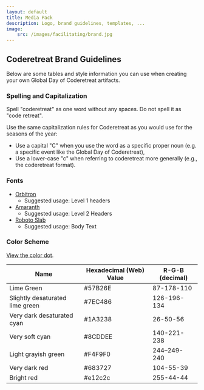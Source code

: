 ```yaml
---
layout: default
title: Media Pack
description: Logo, brand guidelines, templates, ...
image:
    src: /images/facilitating/brand.jpg
---
```


## Coderetreat Brand Guidelines

Below are some tables and style information you can use when creating your own Global Day of Coderetreat artifacts.

### Spelling and Capitalization

Spell "coderetreat" as one word without any spaces. Do not spell it as "code retreat".

Use the same capitalization rules for Coderetreat as you would use for the seasons of the year:
* Use a capital "C" when you use the word as a specific proper noun (e.g. a specific event like the Global Day of Coderetreat),
* Use a lower-case "c" when referring to coderetreat more generally (e.g., the coderetreat format).

### Fonts

* [Orbitron](http://www.theleagueofmoveabletype.com/fonts/12-orbitron)
    * Suggested usage: Level 1 headers
* [Amaranth](https://www.google.com/fonts/specimen/Amaranth)
    * Suggested usage: Level 2 Headers
* [Roboto Slab](https://fonts.google.com/specimen/Roboto+Slab)
    * Suggested usage: Body Text

### Color Scheme

[View the color dot](http://color.hailpixel.com/#57B26E,7EC486,1A3238,8CDDEE,F4F9F0,683727).

<table class="data-table">
  <thead>
    <tr>
      <th>Name</th>
      <th>Hexadecimal (Web) Value</th>
      <th>R-G-B (decimal)</th>
    </tr>
  </thead>
  <tbody>
    <tr>
      <td>Lime Green</td>
      <td>#57B26E</td>
      <td>87-178-110</td>
    </tr>
    <tr>
      <td>Slightly desaturated lime green</td>
      <td>#7EC486</td>
      <td>126-196-134</td>
    </tr>
    <tr>
      <td>Very dark desaturated cyan</td>
      <td>#1A3238</td>
      <td>26-50-56</td>
    </tr>
    <tr>
      <td>Very soft cyan</td>
      <td>#8CDDEE</td>
      <td>140-221-238</td>
    </tr>
    <tr>
      <td>Light grayish green</td>
      <td>#F4F9F0</td>
      <td>244–249-240</td>
    </tr>
    <tr>
      <td>Very dark red</td>
      <td>#683727</td>
      <td>104-55-39</td>
    </tr>
    <tr>
      <td>Bright red</td>
      <td>#e12c2c</td>
      <td>255-44-44</td>
    </tr>
  </tbody>
</table>
